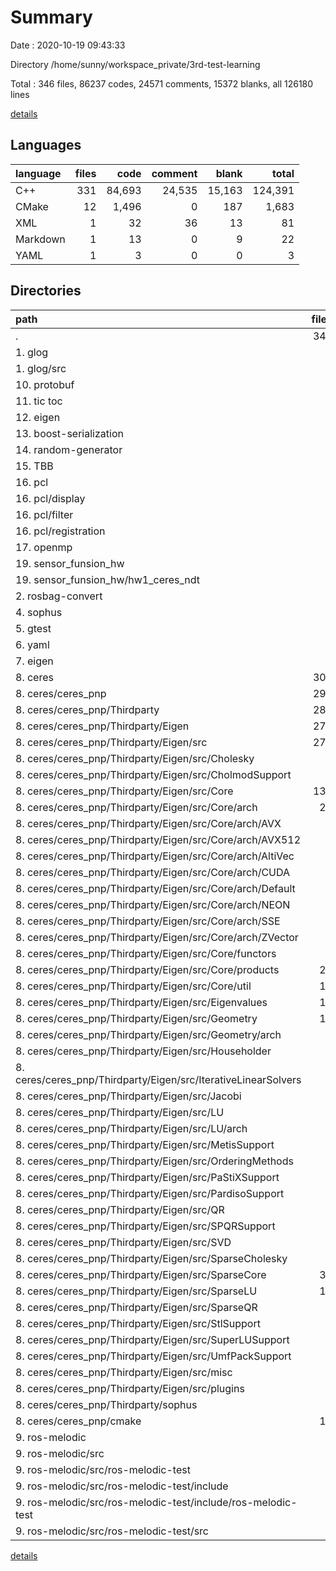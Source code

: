 # Summary

Date : 2020-10-19 09:43:33

Directory /home/sunny/workspace_private/3rd-test-learning

Total : 346 files,  86237 codes, 24571 comments, 15372 blanks, all 126180 lines

[details](details.md)

## Languages
| language | files | code | comment | blank | total |
| :--- | ---: | ---: | ---: | ---: | ---: |
| C++ | 331 | 84,693 | 24,535 | 15,163 | 124,391 |
| CMake | 12 | 1,496 | 0 | 187 | 1,683 |
| XML | 1 | 32 | 36 | 13 | 81 |
| Markdown | 1 | 13 | 0 | 9 | 22 |
| YAML | 1 | 3 | 0 | 0 | 3 |

## Directories
| path | files | code | comment | blank | total |
| :--- | ---: | ---: | ---: | ---: | ---: |
| . | 346 | 86,237 | 24,571 | 15,372 | 126,180 |
| 1. glog | 1 | 15 | 11 | 10 | 36 |
| 1. glog/src | 1 | 15 | 11 | 10 | 36 |
| 10. protobuf | 1 | 0 | 0 | 1 | 1 |
| 11. tic toc | 2 | 73 | 17 | 17 | 107 |
| 12. eigen | 1 | 14 | 7 | 4 | 25 |
| 13. boost-serialization | 4 | 223 | 49 | 62 | 334 |
| 14. random-generator | 1 | 18 | 12 | 7 | 37 |
| 15. TBB | 1 | 0 | 8 | 1 | 9 |
| 16. pcl | 3 | 87 | 82 | 39 | 208 |
| 16. pcl/display | 1 | 20 | 8 | 6 | 34 |
| 16. pcl/filter | 1 | 20 | 11 | 5 | 36 |
| 16. pcl/registration | 1 | 47 | 63 | 28 | 138 |
| 17. openmp | 2 | 16 | 15 | 2 | 33 |
| 19. sensor_funsion_hw | 5 | 535 | 61 | 173 | 769 |
| 19. sensor_funsion_hw/hw1_ceres_ndt | 5 | 535 | 61 | 173 | 769 |
| 2. rosbag-convert | 1 | 69 | 12 | 18 | 99 |
| 4. sophus | 1 | 24 | 12 | 17 | 53 |
| 5. gtest | 4 | 123 | 35 | 50 | 208 |
| 6. yaml | 2 | 10 | 7 | 7 | 24 |
| 7. eigen | 2 | 26 | 18 | 11 | 55 |
| 8. ceres | 306 | 83,951 | 24,112 | 14,761 | 122,824 |
| 8. ceres/ceres_pnp | 296 | 83,343 | 23,942 | 14,625 | 121,910 |
| 8. ceres/ceres_pnp/Thirdparty | 280 | 81,606 | 23,919 | 14,355 | 119,880 |
| 8. ceres/ceres_pnp/Thirdparty/Eigen | 271 | 79,259 | 21,595 | 13,803 | 114,657 |
| 8. ceres/ceres_pnp/Thirdparty/Eigen/src | 271 | 79,259 | 21,595 | 13,803 | 114,657 |
| 8. ceres/ceres_pnp/Thirdparty/Eigen/src/Cholesky | 3 | 791 | 350 | 164 | 1,305 |
| 8. ceres/ceres_pnp/Thirdparty/Eigen/src/CholmodSupport | 1 | 410 | 177 | 96 | 683 |
| 8. ceres/ceres_pnp/Thirdparty/Eigen/src/Core | 132 | 34,611 | 8,822 | 7,034 | 50,467 |
| 8. ceres/ceres_pnp/Thirdparty/Eigen/src/Core/arch | 26 | 9,516 | 1,047 | 1,899 | 12,462 |
| 8. ceres/ceres_pnp/Thirdparty/Eigen/src/Core/arch/AVX | 4 | 1,197 | 157 | 256 | 1,610 |
| 8. ceres/ceres_pnp/Thirdparty/Eigen/src/Core/arch/AVX512 | 2 | 1,274 | 176 | 230 | 1,680 |
| 8. ceres/ceres_pnp/Thirdparty/Eigen/src/Core/arch/AltiVec | 3 | 1,414 | 122 | 283 | 1,819 |
| 8. ceres/ceres_pnp/Thirdparty/Eigen/src/Core/arch/CUDA | 6 | 1,992 | 130 | 371 | 2,493 |
| 8. ceres/ceres_pnp/Thirdparty/Eigen/src/Core/arch/Default | 1 | 15 | 25 | 10 | 50 |
| 8. ceres/ceres_pnp/Thirdparty/Eigen/src/Core/arch/NEON | 3 | 931 | 139 | 236 | 1,306 |
| 8. ceres/ceres_pnp/Thirdparty/Eigen/src/Core/arch/SSE | 4 | 1,523 | 206 | 296 | 2,025 |
| 8. ceres/ceres_pnp/Thirdparty/Eigen/src/Core/arch/ZVector | 3 | 1,170 | 92 | 217 | 1,479 |
| 8. ceres/ceres_pnp/Thirdparty/Eigen/src/Core/functors | 6 | 1,251 | 379 | 202 | 1,832 |
| 8. ceres/ceres_pnp/Thirdparty/Eigen/src/Core/products | 21 | 5,299 | 1,012 | 947 | 7,258 |
| 8. ceres/ceres_pnp/Thirdparty/Eigen/src/Core/util | 12 | 3,273 | 1,029 | 707 | 5,009 |
| 8. ceres/ceres_pnp/Thirdparty/Eigen/src/Eigenvalues | 14 | 2,786 | 2,154 | 549 | 5,489 |
| 8. ceres/ceres_pnp/Thirdparty/Eigen/src/Geometry | 15 | 3,123 | 1,610 | 723 | 5,456 |
| 8. ceres/ceres_pnp/Thirdparty/Eigen/src/Geometry/arch | 1 | 99 | 20 | 23 | 142 |
| 8. ceres/ceres_pnp/Thirdparty/Eigen/src/Householder | 3 | 397 | 273 | 77 | 747 |
| 8. ceres/ceres_pnp/Thirdparty/Eigen/src/IterativeLinearSolvers | 8 | 1,386 | 575 | 318 | 2,279 |
| 8. ceres/ceres_pnp/Thirdparty/Eigen/src/Jacobi | 1 | 299 | 89 | 46 | 434 |
| 8. ceres/ceres_pnp/Thirdparty/Eigen/src/LU | 6 | 1,393 | 742 | 310 | 2,445 |
| 8. ceres/ceres_pnp/Thirdparty/Eigen/src/LU/arch | 1 | 207 | 76 | 56 | 339 |
| 8. ceres/ceres_pnp/Thirdparty/Eigen/src/MetisSupport | 1 | 94 | 31 | 13 | 138 |
| 8. ceres/ceres_pnp/Thirdparty/Eigen/src/OrderingMethods | 3 | 1,520 | 583 | 345 | 2,448 |
| 8. ceres/ceres_pnp/Thirdparty/Eigen/src/PaStiXSupport | 1 | 440 | 151 | 88 | 679 |
| 8. ceres/ceres_pnp/Thirdparty/Eigen/src/PardisoSupport | 1 | 353 | 121 | 70 | 544 |
| 8. ceres/ceres_pnp/Thirdparty/Eigen/src/QR | 6 | 1,254 | 921 | 296 | 2,471 |
| 8. ceres/ceres_pnp/Thirdparty/Eigen/src/SPQRSupport | 1 | 217 | 69 | 28 | 314 |
| 8. ceres/ceres_pnp/Thirdparty/Eigen/src/SVD | 5 | 1,941 | 579 | 330 | 2,850 |
| 8. ceres/ceres_pnp/Thirdparty/Eigen/src/SparseCholesky | 2 | 586 | 192 | 112 | 890 |
| 8. ceres/ceres_pnp/Thirdparty/Eigen/src/SparseCore | 30 | 6,571 | 1,310 | 1,394 | 9,275 |
| 8. ceres/ceres_pnp/Thirdparty/Eigen/src/SparseLU | 17 | 1,951 | 1,057 | 407 | 3,415 |
| 8. ceres/ceres_pnp/Thirdparty/Eigen/src/SparseQR | 1 | 477 | 180 | 83 | 740 |
| 8. ceres/ceres_pnp/Thirdparty/Eigen/src/StlSupport | 4 | 331 | 68 | 52 | 451 |
| 8. ceres/ceres_pnp/Thirdparty/Eigen/src/SuperLUSupport | 1 | 752 | 117 | 159 | 1,028 |
| 8. ceres/ceres_pnp/Thirdparty/Eigen/src/UmfPackSupport | 1 | 339 | 80 | 88 | 507 |
| 8. ceres/ceres_pnp/Thirdparty/Eigen/src/misc | 7 | 16,224 | 103 | 796 | 17,123 |
| 8. ceres/ceres_pnp/Thirdparty/Eigen/src/plugins | 7 | 1,013 | 1,241 | 225 | 2,479 |
| 8. ceres/ceres_pnp/Thirdparty/sophus | 9 | 2,347 | 2,324 | 552 | 5,223 |
| 8. ceres/ceres_pnp/cmake | 12 | 1,496 | 0 | 187 | 1,683 |
| 9. ros-melodic | 9 | 1,053 | 113 | 192 | 1,358 |
| 9. ros-melodic/src | 9 | 1,053 | 113 | 192 | 1,358 |
| 9. ros-melodic/src/ros-melodic-test | 9 | 1,053 | 113 | 192 | 1,358 |
| 9. ros-melodic/src/ros-melodic-test/include | 1 | 26 | 9 | 3 | 38 |
| 9. ros-melodic/src/ros-melodic-test/include/ros-melodic-test | 1 | 26 | 9 | 3 | 38 |
| 9. ros-melodic/src/ros-melodic-test/src | 7 | 995 | 68 | 176 | 1,239 |

[details](details.md)